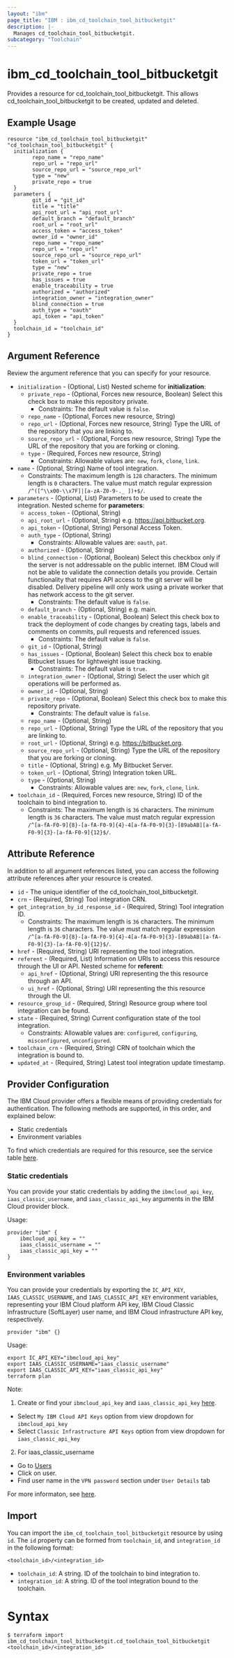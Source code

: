 ```yaml
---
layout: "ibm"
page_title: "IBM : ibm_cd_toolchain_tool_bitbucketgit"
description: |-
  Manages cd_toolchain_tool_bitbucketgit.
subcategory: "Toolchain"
---
```


# ibm_cd_toolchain_tool_bitbucketgit

Provides a resource for cd_toolchain_tool_bitbucketgit. This allows cd_toolchain_tool_bitbucketgit to be created, updated and deleted.

## Example Usage

```hcl
resource "ibm_cd_toolchain_tool_bitbucketgit" "cd_toolchain_tool_bitbucketgit" {
  initialization {
		repo_name = "repo_name"
		repo_url = "repo_url"
		source_repo_url = "source_repo_url"
		type = "new"
		private_repo = true
  }
  parameters {
		git_id = "git_id"
		title = "title"
		api_root_url = "api_root_url"
		default_branch = "default_branch"
		root_url = "root_url"
		access_token = "access_token"
		owner_id = "owner_id"
		repo_name = "repo_name"
		repo_url = "repo_url"
		source_repo_url = "source_repo_url"
		token_url = "token_url"
		type = "new"
		private_repo = true
		has_issues = true
		enable_traceability = true
		authorized = "authorized"
		integration_owner = "integration_owner"
		blind_connection = true
		auth_type = "oauth"
		api_token = "api_token"
  }
  toolchain_id = "toolchain_id"
}
```

## Argument Reference

Review the argument reference that you can specify for your resource.

* `initialization` - (Optional, List) 
Nested scheme for **initialization**:
	* `private_repo` - (Optional, Forces new resource, Boolean) Select this check box to make this repository private.
	  * Constraints: The default value is `false`.
	* `repo_name` - (Optional, Forces new resource, String)
	* `repo_url` - (Optional, Forces new resource, String) Type the URL of the repository that you are linking to.
	* `source_repo_url` - (Optional, Forces new resource, String) Type the URL of the repository that you are forking or cloning.
	* `type` - (Required, Forces new resource, String)
	  * Constraints: Allowable values are: `new`, `fork`, `clone`, `link`.
* `name` - (Optional, String) Name of tool integration.
  * Constraints: The maximum length is `128` characters. The minimum length is `0` characters. The value must match regular expression `/^([^\\x00-\\x7F]|[a-zA-Z0-9-._ ])+$/`.
* `parameters` - (Optional, List) Parameters to be used to create the integration.
Nested scheme for **parameters**:
	* `access_token` - (Optional, String)
	* `api_root_url` - (Optional, String) e.g. https://api.bitbucket.org.
	* `api_token` - (Optional, String) Personal Access Token.
	* `auth_type` - (Optional, String)
	  * Constraints: Allowable values are: `oauth`, `pat`.
	* `authorized` - (Optional, String)
	* `blind_connection` - (Optional, Boolean) Select this checkbox only if the server is not addressable on the public internet. IBM Cloud will not be able to validate the connection details you provide. Certain functionality that requires API access to the git server will be disabled. Delivery pipeline will only work using a private worker that has network access to the git server.
	  * Constraints: The default value is `false`.
	* `default_branch` - (Optional, String) e.g. main.
	* `enable_traceability` - (Optional, Boolean) Select this check box to track the deployment of code changes by creating tags, labels and comments on commits, pull requests and referenced issues.
	  * Constraints: The default value is `false`.
	* `git_id` - (Optional, String)
	* `has_issues` - (Optional, Boolean) Select this check box to enable Bitbucket Issues for lightweight issue tracking.
	  * Constraints: The default value is `true`.
	* `integration_owner` - (Optional, String) Select the user which git operations will be performed as.
	* `owner_id` - (Optional, String)
	* `private_repo` - (Optional, Boolean) Select this check box to make this repository private.
	  * Constraints: The default value is `false`.
	* `repo_name` - (Optional, String)
	* `repo_url` - (Optional, String) Type the URL of the repository that you are linking to.
	* `root_url` - (Optional, String) e.g. https://bitbucket.org.
	* `source_repo_url` - (Optional, String) Type the URL of the repository that you are forking or cloning.
	* `title` - (Optional, String) e.g. My Bitbucket Server.
	* `token_url` - (Optional, String) Integration token URL.
	* `type` - (Optional, String)
	  * Constraints: Allowable values are: `new`, `fork`, `clone`, `link`.
* `toolchain_id` - (Required, Forces new resource, String) ID of the toolchain to bind integration to.
  * Constraints: The maximum length is `36` characters. The minimum length is `36` characters. The value must match regular expression `/^[a-fA-F0-9]{8}-[a-fA-F0-9]{4}-4[a-fA-F0-9]{3}-[89abAB][a-fA-F0-9]{3}-[a-fA-F0-9]{12}$/`.

## Attribute Reference

In addition to all argument references listed, you can access the following attribute references after your resource is created.

* `id` - The unique identifier of the cd_toolchain_tool_bitbucketgit.
* `crn` - (Required, String) Tool integration CRN.
* `get_integration_by_id_response_id` - (Required, String) Tool integration ID.
  * Constraints: The maximum length is `36` characters. The minimum length is `36` characters. The value must match regular expression `/^[a-fA-F0-9]{8}-[a-fA-F0-9]{4}-4[a-fA-F0-9]{3}-[89abAB][a-fA-F0-9]{3}-[a-fA-F0-9]{12}$/`.
* `href` - (Required, String) URI representing the tool integration.
* `referent` - (Required, List) Information on URIs to access this resource through the UI or API.
Nested scheme for **referent**:
	* `api_href` - (Optional, String) URI representing the this resource through an API.
	* `ui_href` - (Optional, String) URI representing the this resource through the UI.
* `resource_group_id` - (Required, String) Resource group where tool integration can be found.
* `state` - (Required, String) Current configuration state of the tool integration.
  * Constraints: Allowable values are: `configured`, `configuring`, `misconfigured`, `unconfigured`.
* `toolchain_crn` - (Required, String) CRN of toolchain which the integration is bound to.
* `updated_at` - (Required, String) Latest tool integration update timestamp.

## Provider Configuration

The IBM Cloud provider offers a flexible means of providing credentials for authentication. The following methods are supported, in this order, and explained below:

- Static credentials
- Environment variables

To find which credentials are required for this resource, see the service table [here](https://cloud.ibm.com/docs/ibm-cloud-provider-for-terraform?topic=ibm-cloud-provider-for-terraform-provider-reference#required-parameters).

### Static credentials

You can provide your static credentials by adding the `ibmcloud_api_key`, `iaas_classic_username`, and `iaas_classic_api_key` arguments in the IBM Cloud provider block.

Usage:
```
provider "ibm" {
    ibmcloud_api_key = ""
    iaas_classic_username = ""
    iaas_classic_api_key = ""
}
```

### Environment variables

You can provide your credentials by exporting the `IC_API_KEY`, `IAAS_CLASSIC_USERNAME`, and `IAAS_CLASSIC_API_KEY` environment variables, representing your IBM Cloud platform API key, IBM Cloud Classic Infrastructure (SoftLayer) user name, and IBM Cloud infrastructure API key, respectively.

```
provider "ibm" {}
```

Usage:
```
export IC_API_KEY="ibmcloud_api_key"
export IAAS_CLASSIC_USERNAME="iaas_classic_username"
export IAAS_CLASSIC_API_KEY="iaas_classic_api_key"
terraform plan
```

Note:

1. Create or find your `ibmcloud_api_key` and `iaas_classic_api_key` [here](https://cloud.ibm.com/iam/apikeys).
  - Select `My IBM Cloud API Keys` option from view dropdown for `ibmcloud_api_key`
  - Select `Classic Infrastructure API Keys` option from view dropdown for `iaas_classic_api_key`
2. For iaas_classic_username
  - Go to [Users](https://cloud.ibm.com/iam/users)
  - Click on user.
  - Find user name in the `VPN password` section under `User Details` tab

For more informaton, see [here](https://registry.terraform.io/providers/IBM-Cloud/ibm/latest/docs#authentication).

## Import

You can import the `ibm_cd_toolchain_tool_bitbucketgit` resource by using `id`.
The `id` property can be formed from `toolchain_id`, and `integration_id` in the following format:

```
<toolchain_id>/<integration_id>
```
* `toolchain_id`: A string. ID of the toolchain to bind integration to.
* `integration_id`: A string. ID of the tool integration bound to the toolchain.

# Syntax
```
$ terraform import ibm_cd_toolchain_tool_bitbucketgit.cd_toolchain_tool_bitbucketgit <toolchain_id>/<integration_id>
```
